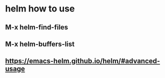 # helm how to use 
## M-x helm-find-files
## M-x helm-buffers-list
## https://emacs-helm.github.io/helm/#advanced-usage